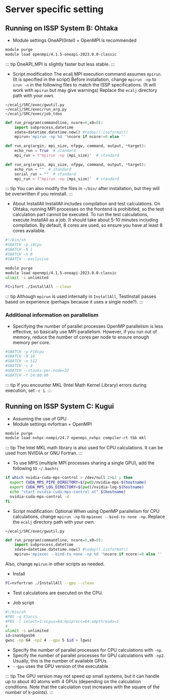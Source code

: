 # Server specific setting

## Running on ISSP System B: Ohtaka

 - Module settings
OneAPI(Intel) + OpenMPI is recommended
```bash
module purge
module load openmpi/4.1.5-oneapi-2023.0.0-classic  
```
::: tip
 OneAPI_MPI is slightly faster but less stable.
:::
 - Script modification
The ecalj MPI execution command assumes `mpirun`. (It is specified in the script)
Before installation, change `mpirun -np` to `srun -n` in the following files to match the ISSP specifications. (It will work with `mpirun` but may give warnings)
Replace the `ecalj` directory path with your own.
```
~/ecalj/SRC/exec/gwutil.py
~/ecalj/SRC/exec/run_arg.py
~/ecalj/SRC/exec/job_tdos
```
```python Around line 24 in gwutil.py
def run_program(commandline, ncore=0,x0=0):
    import subprocess,datetime
    xdate=datetime.datetime.now() #today().isoformat()
    mpirun='mpirun -np %d '%ncore if ncore!=0 else ''
```
```python Around line 7 in run_arg.py
def run_arg(argin, mpi_size, nfpgw, command, output, *target):
    echo_run = True  # standard
    mpi_run = f"mpirun -np {mpi_size}"  # standard
```
```python Around line 9 in job_tdos
def run_arg(argin, mpi_size, nfpgw, command, output, *target):
    echo_run = ""  # standard
    serial_run = ""  # standard
    mpi_run = f"mpirun -np {mpi_size}"  # standard
```
::: tip
You can also modify the files in `~/bin/` after installation, but they will be overwritten if you reinstall.
:::

 - About InstallAll
InstallAll includes compilation and test calculations. On Ohtaka, running MPI processes on the frontend is prohibited, so the test calculation part cannot be executed.
To run the test calculations, execute InstallAll as a job. It should take about 5-10 minutes including compilation.
By default, 8 cores are used, so ensure you have at least 8 cores available.
```bash job.sh
#!/bin/sh
#SBATCH -p i8cpu
#SBATCH -N 1
#SBATCH -n 8
#SBATCH --exclusive

module purge
module load openmpi/4.1.5-oneapi-2023.0.0-classic  
ulimit -s unlimited

FC=ifort ./InstallAll --clean
```

::: tip
 Although `mpirun` is used internally in `InstallAll`, TestInstall passes based on experience (perhaps because it uses a single node?).
:::

### Additional information on parallelism

 - Specifying the number of parallel processes
OpenMP parallelism is less effective, so basically use MPI parallelism.
However, if you run out of memory, reduce the number of cores per node to ensure enough memory per core.
```bash Example for 16 nodes and 512 MPI processes
#SBATCH -p F16cpu
#SBATCH -N 16
#SBATCH -n 512
#SBATCH -c 4
#SBATCH --ntasks-per-node=32
#SBATCH -t 24:00:00
```
::: tip
If you encounter MKL (Intel Math Kernel Library) errors during execution, set `-c 1`.
::: 

## Running on ISSP System C: Kugui

- Assuming the use of GPU
 - Module settings
nvfortran + OpenMPI
```bash
module purge
module load nvhpc-nompi/24.7 openmpi_nvhpc compiler-rt tbb mkl
```
::: tip
The Intel MKL math library is also used for CPU calculations. It can be used from NVIDIA or GNU Fortran.
:::
- To use MPS (multiple MPI processes sharing a single GPU), add the following to `~/.bashrc`
```bash ~/.bashrc
if which nvidia-cuda-mps-control > /dev/null 2>&1 ; then
  export CUDA_MPS_PIPE_DIRECTORY=$(pwd)/nvidia-mps-$(hostname)
  export CUDA_MPS_LOG_DIRECTORY=$(pwd)/nvidia-log-$(hostname)
  echo "start nvidia-cuda-mps-control at" $(hostname)
  nvidia-cuda-mps-control -d
fi
```

 - Script modification: Optional
When using OpenMP parallelism for CPU calculations, change `mpirun -np` to `mpiexec --bind-to none -np`.
Replace the `ecalj` directory path with your own.
```
~/ecalj/SRC/exec/gwutil.py
```
```python Around line 24 in gwutil.py
def run_program(commandline, ncore=0,x0=0):
    import subprocess,datetime
    xdate=datetime.datetime.now() #today().isoformat()
    mpirun='mpiexec --bind-to none -np %d '%ncore if ncore!=0 else ''
```
Also, change `mpirun` in other scripts as needed.

- Install
```bash
FC=nvfortran ./InstallAll --gpu --clean
```
* Test calculations are executed on the CPU.


- Job script
```bash job.sh
#!/bin/sh
#PBS -q F1accs
#PBS -l select=1:ncpus=64:mpiprocs=64:ompthreads=1
#
ulimit -s unlimited
id=inas6gasb6
gwsc -np 64 -np2 4 --gpu 5 $id > lgwsc
```
* Specify the number of parallel processes for CPU calculations with `-np`.
* Specify the number of parallel processes for GPU calculations with `-np2`. Usually, this is the number of available GPUs.
* `--gpu` uses the GPU version of the executable.

::: tip
The GPU version may not speed up small systems, but it can handle up to about 40 atoms with 4 GPUs (depending on the calculation conditions. Note that the calculation cost increases with the square of the number of k-points).
:::
